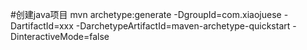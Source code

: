 #创建java项目
mvn archetype:generate
-DgroupId=com.xiaojuese
-DartifactId=xxx 
-DarchetypeArtifactId=maven-archetype-quickstart 
-DinteractiveMode=false